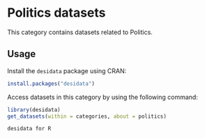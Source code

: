 
# Politics datasets
This category contains datasets related to Politics.
## Usage
Install the `desidata` package using CRAN:
```r
install.packages("desidata")
```
Access datasets in this category by using the following command:
```r
library(desidata)
get_datasets(within = categories, about = politics)
```
`desidata for R`
